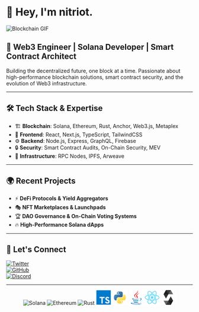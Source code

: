 # 👋 Hey, I'm nitriot.

![Blockchain GIF](https://media.giphy.com/media/QTfX9Ejfra3ZmNxh6B/giphy.gif)

## 🚀 Web3 Engineer | Solana Developer | Smart Contract Architect

Building the decentralized future, one block at a time. Passionate about high-performance blockchain solutions, smart contract security, and the evolution of Web3 infrastructure.

---

## 🛠️ Tech Stack & Expertise

- 🏗 **Blockchain**: Solana, Ethereum, Rust, Anchor, Web3.js, Metaplex
- 🎨 **Frontend**: React, Next.js, TypeScript, TailwindCSS
- ⚙ **Backend**: Node.js, Express, GraphQL, Firebase
- 🔒 **Security**: Smart Contract Audits, On-Chain Security, MEV
- 📡 **Infrastructure**: RPC Nodes, IPFS, Arweave

---

## 🌍 Recent Projects

- ⚡ **DeFi Protocols & Yield Aggregators**
- 🎭 **NFT Marketplaces & Launchpads**
- 🏆 **DAO Governance & On-Chain Voting Systems**
- 🔥 **High-Performance Solana dApps**

---

## 📡 Let's Connect

[![Twitter](https://img.shields.io/badge/Twitter-%231DA1F2.svg?style=for-the-badge&logo=Twitter&logoColor=white)](https://twitter.com/nitriotsol)  
[![GitHub](https://img.shields.io/badge/GitHub-%23181717.svg?style=for-the-badge&logo=github&logoColor=white)](https://github.com/nitriot)  
[![Discord](https://img.shields.io/badge/Discord-%237289DA.svg?style=for-the-badge&logo=discord&logoColor=white)](https://discord.com/users/1303561933257179137)  

---

<p align="center">
  <img src="https://upload.wikimedia.org/wikipedia/en/b/b9/Solana_logo.png" alt="Solana" width="40" height="40"/>
  <img src="https://upload.wikimedia.org/wikipedia/commons/0/05/Ethereum_logo_2014.svg" alt="Ethereum" width="40" height="40"/>
  <img src="https://upload.wikimedia.org/wikipedia/commons/d/d5/Rust_programming_language_black_logo.svg" alt="Rust" width="40" height="40"/>
  <img src="https://raw.githubusercontent.com/devicons/devicon/master/icons/typescript/typescript-original.svg" alt="TypeScript" width="40" height="40"/>
  <img src="https://raw.githubusercontent.com/devicons/devicon/master/icons/python/python-original.svg" alt="Python" width="40" height="40"/>
  <img src="https://raw.githubusercontent.com/devicons/devicon/master/icons/java/java-original.svg" alt="Java" width="40" height="40"/>
  <img src="https://raw.githubusercontent.com/devicons/devicon/master/icons/react/react-original.svg" alt="React" width="40" height="40"/>
  <img src="https://raw.githubusercontent.com/devicons/devicon/master/icons/solidity/solidity-original.svg" alt="Solidity" width="40" height="40"/>
</p>

